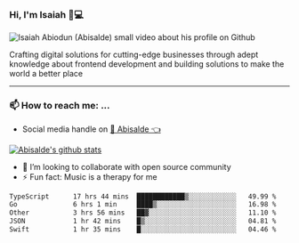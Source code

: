 ### Hi, I'm Isaiah 🌻💻

<img src="https://res.cloudinary.com/abisalde/image/upload/c_scale,h_311,w_816/v1616039512/Abisalde_github.gif" alt="Isaiah Abiodun (Abisalde) small video about his profile on Github">

Crafting digital solutions for cutting-edge businesses through adept knowledge about frontend development and building solutions to make the world a better place
<hr>

### 📫 How to reach me: ...
- Social media handle on <a href="https://twitter.com/abisalde">🔔  Abisalde   👈</a>


[![Abisalde's github stats](https://github-readme-stats.vercel.app/api?username=abisalde)](https://github.com/abisalde/github-readme-stats)

- 👯 I’m looking to collaborate with open source community
- ⚡ Fun fact: Music is a therapy for me


<!--
**abisalde/Abisalde** is a ✨ _special_ ✨ repository because its `README.md` (this file) appears on your GitHub profile.

Here are some ideas to get you started:


- 👯 I’m looking to collaborate with open source community
- 🤔 I’m looking for help with ...
- 💬 Ask me about ...
- 📫 How to reach me: ...
- 😄 Pronouns: ...
- ⚡ Fun fact: ...
-->

<!--START_SECTION:waka-->

```txt
TypeScript      17 hrs 44 mins  ████████████▒░░░░░░░░░░░░   49.99 %
Go              6 hrs 1 min     ████▒░░░░░░░░░░░░░░░░░░░░   16.98 %
Other           3 hrs 56 mins   ██▓░░░░░░░░░░░░░░░░░░░░░░   11.10 %
JSON            1 hr 42 mins    █▒░░░░░░░░░░░░░░░░░░░░░░░   04.81 %
Swift           1 hr 35 mins    █░░░░░░░░░░░░░░░░░░░░░░░░   04.46 %
```

<!--END_SECTION:waka-->

